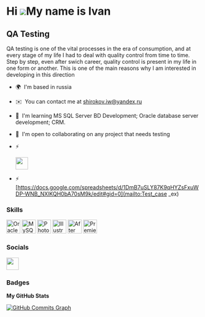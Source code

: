 Hi ![](https://user-images.githubusercontent.com/18350557/176309783-0785949b-9127-417c-8b55-ab5a4333674e.gif)My name is Ivan
============================================================================================================================

QA Testing
----------

QA testing is one of the vital processes in the era of consumption, and at every stage of my life I had to deal with quality control from time to time. Step by step, even after swich career, quality control is present in my life in one form or another. This is one of the main reasons why I am interested in developing in this direction

* 🌍  I'm based in russia
* ✉️  You can contact me at [shirokov.iw@yandex,ru](mailto:shirokov.iw@yandex,ru)
* 🧠  I'm learning MS SQL Server BD Development; Oracle database server development; CRM.
* 🤝  I'm open to collaborating on any project that needs testing

* ⚡  <p align="left"> <a href="https://docs.google.com/spreadsheets/d/1DmB7uSLY87K9qHYZsFxuWDP-WNB_NXlKQH0bA70sM9k/edit#gid=0" target="_blank" rel="noreferrer"><img src="https://raw.githubusercontent.com/danielcranney/readme-generator/main/public/icons/socials/github.svg" width="32" height="32" /></a></p>
* ⚡ [https://docs.google.com/spreadsheets/d/1DmB7uSLY87K9qHYZsFxuWDP-WNB_NXlKQH0bA70sM9k/edit#gid=0](mailto:Test_case _ex)



### Skills


<p align="left">
<a href="https://www.oracle.com/uk/index.html" target="_blank" rel="noreferrer"><img src="https://raw.githubusercontent.com/danielcranney/readme-generator/main/public/icons/skills/oracle-colored.svg" width="36" height="36" alt="Oracle" /></a>
<a href="https://www.mysql.com/" target="_blank" rel="noreferrer"><img src="https://raw.githubusercontent.com/danielcranney/readme-generator/main/public/icons/skills/mysql-colored.svg" width="36" height="36" alt="MySQL" /></a>
<a href="https://www.adobe.com/uk/products/photoshop.html" target="_blank" rel="noreferrer"><img src="https://raw.githubusercontent.com/danielcranney/readme-generator/main/public/icons/skills/photoshop-colored.svg" width="36" height="36" alt="Photoshop" /></a>
<a href="adobe.com/uk/products/illustrator.html" target="_blank" rel="noreferrer"><img src="https://raw.githubusercontent.com/danielcranney/readme-generator/main/public/icons/skills/illustrator-colored.svg" width="36" height="36" alt="Illustrator" /></a>
<a href="https://www.adobe.com/uk/products/aftereffects.html" target="_blank" rel="noreferrer"><img src="https://raw.githubusercontent.com/danielcranney/readme-generator/main/public/icons/skills/aftereffects-colored.svg" width="36" height="36" alt="After Effects" /></a>
<a href="https://www.adobe.com/uk/products/premiere.html" target="_blank" rel="noreferrer"><img src="https://raw.githubusercontent.com/danielcranney/readme-generator/main/public/icons/skills/premierepro-colored.svg" width="36" height="36" alt="Premiere Pro" /></a>
</p>


### Socials

<p align="left"> <a href="https://www.github.com/ShirokovIw" target="_blank" rel="noreferrer"><img src="https://raw.githubusercontent.com/danielcranney/readme-generator/main/public/icons/socials/github.svg" width="32" height="32" /></a></p>

### Badges

<b>My GitHub Stats</b>

<a href="http://www.github.com/ShirokovIw"><img src="https://activity-graph.herokuapp.com/graph?username=ShirokovIw&bg_color=1c1917&color=ffffff&line=0891b2&point=ffffff&area_color=1c1917&area=true&hide_border=true&custom_title=GitHub%20Commits%20Graph" alt="GitHub Commits Graph" /></a>

